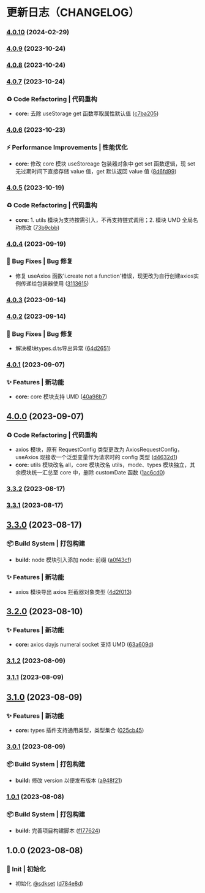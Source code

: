 # 更新日志（CHANGELOG）
### [4.0.10](https://github.com/True-Z/sdkset/compare/v4.0.9...v4.0.10) (2024-02-29)

### [4.0.9](https://github.com/True-Z/sdkset/compare/v4.0.8...v4.0.9) (2023-10-24)

### [4.0.8](https://github.com/True-Z/sdkset/compare/v4.0.7...v4.0.8) (2023-10-24)

### [4.0.7](https://github.com/True-Z/sdkset/compare/v4.0.6...v4.0.7) (2023-10-24)


### ♻️ Code Refactoring | 代码重构

* **core:** 去除 useStorage get 函数萃取属性默认值 ([c7ba205](https://github.com/True-Z/sdkset/commit/c7ba2050bb3854376ee17cc781ee2a4e9fe3f024))

### [4.0.6](https://github.com/True-Z/sdkset/compare/v4.0.5...v4.0.6) (2023-10-23)


### ⚡️ Performance Improvements | 性能优化

* **core:** 修改 core 模块 useStoreage 包装器对象中 get set 函数逻辑，现 set 无过期时间下直接存储 value 值，get 默认返回 value 值 ([8d6fd99](https://github.com/True-Z/sdkset/commit/8d6fd996e1509c4abbe2ab07b6fb3099b7acd129))

### [4.0.5](https://github.com/True-Z/sdkset/compare/v4.0.4...v4.0.5) (2023-10-19)


### ♻️ Code Refactoring | 代码重构

* **core:** 1. utils 模块为支持按需引入，不再支持链式调用；2. 模块 UMD 全局名称修改 ([73b9cbb](https://github.com/True-Z/sdkset/commit/73b9cbb54a52f34536818eb40a50bc074e234cf4))

### [4.0.4](https://github.com/True-Z/sdkset-utils/compare/v4.0.3...v4.0.4) (2023-09-19)


### 🐛 Bug Fixes | Bug 修复

* 修复 useAxios  函数'i.create not a function'错误，现更改为自行创建axios实例传递给包装器使用 ([3113615](https://github.com/True-Z/sdkset-utils/commit/3113615a3e6633a67e9dd234977e5013af44b1cb))

### [4.0.3](https://github.com/True-Z/sdkset-utils/compare/v4.0.2...v4.0.3) (2023-09-14)

### [4.0.2](https://github.com/True-Z/sdkset-utils/compare/v4.0.1...v4.0.2) (2023-09-14)


### 🐛 Bug Fixes | Bug 修复

* 解决模块types.d.ts导出异常 ([64d2651](https://github.com/True-Z/sdkset-utils/commit/64d2651e5c24f88ea4e78d43b33e43d2e963eefc))

### [4.0.1](https://github.com/True-Z/sdkset-utils/compare/v4.0.0...v4.0.1) (2023-09-07)


### ✨ Features | 新功能

* **core:** core 模块支持 UMD ([40a98b7](https://github.com/True-Z/sdkset-utils/commit/40a98b798c8c3374feb9f730f86e74af7abed482))

## [4.0.0](https://github.com/True-Z/sdkset-utils/compare/v3.3.2...v4.0.0) (2023-09-07)


### ♻️ Code Refactoring | 代码重构

* axios 模块，原有 RequestConfig 类型更改为 AxiosRequestConfig，useAxios 现接收一个泛型变量作为请求时的 config 类型 ([d4632d1](https://github.com/True-Z/sdkset-utils/commit/d4632d1277b774bb6456c8e57aeb9605abf778c4))
* **core:** utils 模块改名 all，core 模块改名 utils，mode、types 模块独立，其余模块统一汇总至 core 中，删除 customDate 函数 ([1ac6cd0](https://github.com/True-Z/sdkset-utils/commit/1ac6cd0088a1e9c8eea74b369d77535de6c1cbde))

### [3.3.2](https://github.com/True-Z/sdkset-utils/compare/v3.3.1...v3.3.2) (2023-08-17)

### [3.3.1](https://github.com/True-Z/sdkset-utils/compare/v3.3.0...v3.3.1) (2023-08-17)

## [3.3.0](https://github.com/True-Z/sdkset-utils/compare/v3.2.0...v3.3.0) (2023-08-17)

### 📦‍ Build System | 打包构建

- **build:** node 模块引入添加 node: 前缀 ([a0f43cf](https://github.com/True-Z/sdkset-utils/commit/a0f43cf84a3adfbfc1058030aea9e41a92c5a88a))

### ✨ Features | 新功能

- axios 模块导出 axios 拦截器对象类型 ([4d2f013](https://github.com/True-Z/sdkset-utils/commit/4d2f01392d7e0fda797e44f226eedbf244292ea9))

## [3.2.0](https://github.com/True-Z/sdkset-utils/compare/v3.1.2...v3.2.0) (2023-08-10)

### ✨ Features | 新功能

- **core:** axios dayjs numeral socket 支持 UMD ([63a609d](https://github.com/True-Z/sdkset-utils/commit/63a609d5c691bcd72c5084fc47c6c60fdace9ad0))

### [3.1.2](https://github.com/True-Z/sdkset-utils/compare/v3.1.1...v3.1.2) (2023-08-09)

### [3.1.1](https://github.com/True-Z/sdkset-utils/compare/v3.1.0...v3.1.1) (2023-08-09)

## [3.1.0](https://github.com/True-Z/sdkset-utils/compare/v3.0.1...v3.1.0) (2023-08-09)

### ✨ Features | 新功能

- **core:** types 插件支持通用类型，类型集合 ([025cb45](https://github.com/True-Z/sdkset-utils/commit/025cb45b3b5c056fb2c5570577184ee3c50df1e2))

### [3.0.1](https://github.com/True-Z/sdkset-utils/compare/v1.0.1...v3.0.1) (2023-08-09)

### 📦‍ Build System | 打包构建

- **build:** 修改 version 以便发布版本 ([a948f21](https://github.com/True-Z/sdkset-utils/commit/a948f210b425c48de686a014e15135e70af3c58a))

### [1.0.1](https://github.com/True-Z/sdkset-utils/compare/v1.0.0...v1.0.1) (2023-08-08)

### 📦‍ Build System | 打包构建

- **build:** 完善项目构建脚本 ([f177624](https://github.com/True-Z/sdkset-utils/commit/f17762483fa8b02c76765b94813390748edbdd48))

## 1.0.0 (2023-08-08)

### 🎉 Init | 初始化

- 初始化 [@sdkset](https://github.com/True-Z/sdkset-utils) ([d784e8d](https://github.com/True-Z/sdkset-utils/commit/d784e8d62a6308a5bcf74522fb44bb03a8261317))
